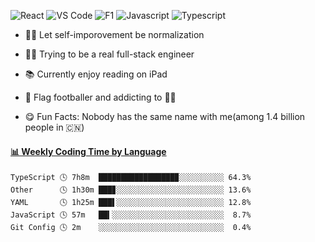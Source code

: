 ![React](https://img.shields.io/badge/-React-3b2e5a?&logo=react)
![VS Code](https://img.shields.io/badge/-VS%20Code-007ACC?&logo=visual-studio-code)
![F1](https://img.shields.io/badge/-F1-E10600?&logo=F1)
![Javascript](https://img.shields.io/badge/-Javascript-E5D565?&logo=Javascript&logoColor=white)
![Typescript](https://img.shields.io/badge/-Typescript-4476C0?&logo=Typescript&logoColor=white)


<!-- ![JavaScript](https://img.shields.io/badge/JavaScript-323330?style=flat-square&logo=javascript&logoColor=F7DF1E)
![TypeScript](https://img.shields.io/badge/TypeScript-007ACC?style=flat-square&logo=typescript&logoColor=white) -->
- ✍🏻 Let self-imporovement be normalization
- 👨‍💻 Trying to be a real full-stack engineer 
- 📚 Currently enjoy reading on iPad
- 🏈 Flag footballer and addicting to 🏂🏻
- 😋 Fun Facts: Nobody has the same name with me(among 1.4 billion people in 🇨🇳)

    <!-- waka-box start -->
#### <a href="https://gist.github.com/31eb096e98c6f045056425b3773d10a5" target="_blank">📊 Weekly Coding Time by Language</a>
```text
TypeScript 🕓 7h8m  █████████████████▉░░░░░░░░░░ 64.3%
Other      🕓 1h30m ███▊░░░░░░░░░░░░░░░░░░░░░░░░ 13.6%
YAML       🕓 1h25m ███▌░░░░░░░░░░░░░░░░░░░░░░░░ 12.8%
JavaScript 🕓 57m   ██▍░░░░░░░░░░░░░░░░░░░░░░░░░  8.7%
Git Config 🕓 2m    ░░░░░░░░░░░░░░░░░░░░░░░░░░░░  0.4%
```
<!-- Powered by https://github.com/YouEclipse/waka-box-go . -->
<!-- waka-box end -->
 
